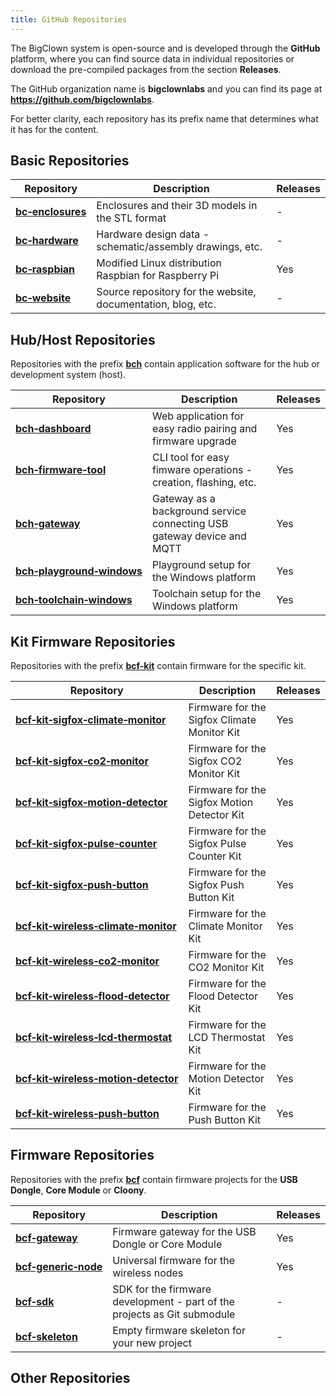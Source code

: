 ```yaml
---
title: GitHub Repositories
---
```


The BigClown system is open-source and is developed through the **GitHub** platform, where you can find source data in individual repositories or download the pre-compiled packages from the section **Releases**.

The GitHub organization name is **bigclownlabs** and you can find its page at **https://github.com/bigclownlabs**.

For better clarity, each repository has its prefix name that determines what it has for the content.

## Basic Repositories

| Repository                                                               | Description                                                  | Releases |
|--------------------------------------------------------------------------|--------------------------------------------------------------|----------|
| [**bc&#8209;enclosures**](https://github.com/bigclownlabs/bc-enclosures) | Enclosures and their 3D models in the STL format             | -        |
| [**bc&#8209;hardware**](https://github.com/bigclownlabs/bc-hardware)     | Hardware design data - schematic/assembly drawings, etc.     | -        |
| [**bc&#8209;raspbian**](https://github.com/bigclownlabs/bc-raspbian)     | Modified Linux distribution Raspbian for Raspberry Pi        | Yes      |
| [**bc&#8209;website**](https://github.com/bigclownlabs/bc-website)       | Source repository for the website, documentation, blog, etc. | -        |

## Hub/Host Repositories

Repositories with the prefix [**bch**](https://github.com/bigclownlabs?q=bch) contain application software for the hub or development system (host).

| Repository                                                                                       | Description                                                            | Releases |
|--------------------------------------------------------------------------------------------------|------------------------------------------------------------------------|----------|
| [**bch&#8209;dashboard**](https://github.com/bigclownlabs/bch-dashboard)                         | Web application for easy radio pairing and firmware upgrade            | Yes      |
| [**bch&#8209;firmware&#8209;tool**](https://github.com/bigclownlabs/bch-firmware-tool)           | CLI tool for easy fimware operations - creation, flashing, etc.        | Yes      |
| [**bch&#8209;gateway**](https://github.com/bigclownlabs/bch-gateway)                             | Gateway as a background service connecting USB gateway device and MQTT | Yes      |
| [**bch&#8209;playground&#8209;windows**](https://github.com/bigclownlabs/bch-playground-windows) | Playground setup for the Windows platform                              | Yes      |
| [**bch&#8209;toolchain&#8209;windows**](https://github.com/bigclownlabs/bch-toolchain-windows)   | Toolchain setup for the Windows platform                               | Yes      |

## Kit Firmware Repositories

Repositories with the prefix [**bcf-kit**](https://github.com/bigclownlabs?q=bcf-kit) contain firmware for the specific kit.

| Repository                                                                                                                       | Description                                 | Releases |
|----------------------------------------------------------------------------------------------------------------------------------|---------------------------------------------|----------|
| [**bcf&#8209;kit&#8209;sigfox&#8209;climate&#8209;monitor**](https://github.com/bigclownlabs/bcf-kit-sigfox-climate-monitor)     | Firmware for the Sigfox Climate Monitor Kit | Yes      |
| [**bcf&#8209;kit&#8209;sigfox&#8209;co2&#8209;monitor**](https://github.com/bigclownlabs/bcf-kit-sigfox-co2-monitor)             | Firmware for the Sigfox CO2 Monitor Kit     | Yes      |
| [**bcf&#8209;kit&#8209;sigfox&#8209;motion&#8209;detector**](https://github.com/bigclownlabs/bcf-kit-sigfox-motion-detector)     | Firmware for the Sigfox Motion Detector Kit | Yes      |
| [**bcf&#8209;kit&#8209;sigfox&#8209;pulse&#8209;counter**](https://github.com/bigclownlabs/bcf-kit-sigfox-pulse-counter)         | Firmware for the Sigfox Pulse Counter Kit   | Yes      |
| [**bcf&#8209;kit&#8209;sigfox&#8209;push&#8209;button**](https://github.com/bigclownlabs/bcf-kit-sigfox-push-button)             | Firmware for the Sigfox Push Button Kit     | Yes      |
| [**bcf&#8209;kit&#8209;wireless&#8209;climate&#8209;monitor**](https://github.com/bigclownlabs/bcf-kit-wireless-climate-monitor) | Firmware for the Climate Monitor Kit        | Yes      |
| [**bcf&#8209;kit&#8209;wireless&#8209;co2&#8209;monitor**](https://github.com/bigclownlabs/bcf-kit-wireless-co2-monitor)         | Firmware for the CO2 Monitor Kit            | Yes      |
| [**bcf&#8209;kit&#8209;wireless&#8209;flood&#8209;detector**](https://github.com/bigclownlabs/bcf-kit-wireless-flood-detector)   | Firmware for the Flood Detector Kit         | Yes      |
| [**bcf&#8209;kit&#8209;wireless&#8209;lcd&#8209;thermostat**](https://github.com/bigclownlabs/bcf-kit-wireless-lcd-thermostat)   | Firmware for the LCD Thermostat Kit         | Yes      |
| [**bcf&#8209;kit&#8209;wireless&#8209;motion&#8209;detector**](https://github.com/bigclownlabs/bcf-kit-wireless-motion-detector) | Firmware for the Motion Detector Kit        | Yes      |
| [**bcf&#8209;kit&#8209;wireless&#8209;push&#8209;button**](https://github.com/bigclownlabs/bcf-kit-wireless-push-button)         | Firmware for the Push Button Kit            | Yes      |

## Firmware Repositories

Repositories with the prefix [**bcf**](https://github.com/bigclownlabs?q=bcf) contain firmware projects for the **USB Dongle**, **Core Module** or **Cloony**.

| Repository                                                                           | Description                                                              | Releases |
|--------------------------------------------------------------------------------------|--------------------------------------------------------------------------|----------|
| [**bcf&#8209;gateway**](https://github.com/bigclownlabs/bcf-gateway)                 | Firmware gateway for the USB Dongle or Core Module                       | Yes      |
| [**bcf&#8209;generic&#8209;node**](https://github.com/bigclownlabs/bcf-generic-node) | Universal firmware for the wireless nodes                                | Yes      |
| [**bcf&#8209;sdk**](https://github.com/bigclownlabs/bcf-sdk)                         | SDK for the firmware development - part of the projects as Git submodule | -        |
| [**bcf&#8209;skeleton**](https://github.com/bigclownlabs/bcf-skeleton)               | Empty firmware skeleton for your new project                             | -        |

## Other Repositories
